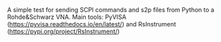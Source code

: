 A simple test for sending SCPI commands and s2p files from Python to a Rohde&Schwarz VNA. Main tools: PyVISA (https://pyvisa.readthedocs.io/en/latest/) and RsInstrument (https://pypi.org/project/RsInstrument/)
